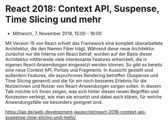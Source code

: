 # React 2018: Context API, Suspense, Time Slicing und mehr

- Mittwoch, 7. November 2018, 15:00 - 16:00

Mit Version 16 von React erhielt das Framework eine komplett überarbeitete Architektur, die den Namen Fiber trägt. Während diese neue Architektur zunächst nur die Interna von React betraf, wurden auf der Basis dieser Architektur mittlerweile viele interessante Features entwickelt, die in eigenen React-Anwendungen eingesetzt werden können. So gibt es bereits eine neue Context API, Portals und Fragments. In Aussicht gestellt sind außerdem Features, die asynchrones Rendering betreffen (Suspense und Time Slicing genannt) und die für ein noch besseres Erlebnis für die Nutzerinnen und Nutzer von React-Anwendungen sorgen sollen. In diesem Talk möchte ich Ihnen zeigen, was sich hinter diesen neuen Begriffen und Konzepten verbirgt, wie man sie einsetzt und dabei auch klären, für welche Anwendungsfälle sie besonders geeignet sind.

https://jax.de/web-development-javascript/react-2018-context-api-suspense-time-slicing-und-mehr/
